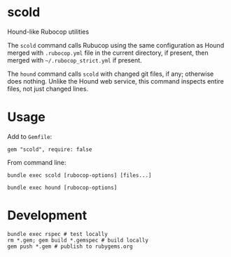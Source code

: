# scold
Hound-like Rubocop utilities

The `scold` command calls Rubucop using the same configuration as Hound
merged with `.rubocop.yml` file in the current directory, if present, then
merged with `~/.rubocop_strict.yml` if present.

The `hound` command calls `scold` with changed git files, if any; otherwise
does nothing.  Unlike the Hound web service, this command inspects entire
files, not just changed lines.

# Usage

Add to `Gemfile`:
```
gem "scold", require: false
```

From command line:
```
bundle exec scold [rubocop-options] [files...]
```
```
bundle exec hound [rubocop-options] 
```

# Development

```
bundle exec rspec # test locally
rm *.gem; gem build *.gemspec # build locally
gem push *.gem # publish to rubygems.org
```
